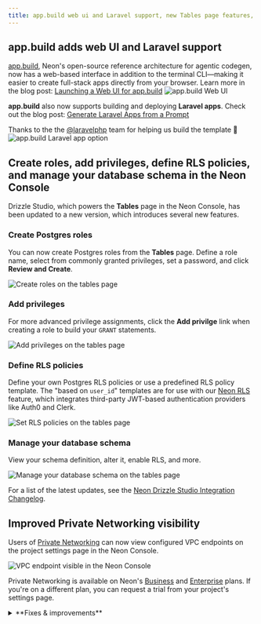 ```yaml
---
title: app.build web ui and Laravel support, new Tables page features, and more
---
```


## app.build adds web UI and Laravel support

[app.build](https://app.build), Neon's open-source reference architecture for agentic codegen, now has a web-based interface in addition to the terminal CLI—making it easier to create full-stack apps directly from your browser. Learn more in the blog post: [Launching a Web UI for app.build](https://neon.com/blog/launching-a-web-ui-for-app-build)
![app.build Web UI](/docs/relnotes/app_build_web_ui.png)

**app.build** also now supports building and deploying **Laravel apps**. Check out the blog post: [Generate Laravel Apps from a Prompt](https://neon.com/blog/generate-laravel-apps-from-a-prompt)

Thanks to the the [@laravelphp](https://x.com/laravelphp) team for helping us build the template 🤝
![app.build Laravel app option](/docs/relnotes/app_build_laravel.png)

## Create roles, add privileges, define RLS policies, and manage your database schema in the Neon Console

Drizzle Studio, which powers the **Tables** page in the Neon Console, has been updated to a new version, which introduces several new features.

### Create Postgres roles

You can now create Postgres roles from the **Tables** page. Define a role name, select from commonly granted privileges, set a password, and click **Review and Create**.

![Create roles on the tables page](/docs/relnotes/tables_page_create_roles.png)

### Add privileges

For more advanced privilege assignments, click the **Add privilge** link when creating a role to build your `GRANT` statements.

![Add privileges on the tables page](/docs/relnotes/tables_page_add_privileges.png)

### Define RLS policies

Define your own Postgres RLS policies or use a predefined RLS policy template. The "based on `user_id`" templates are for use with our [Neon RLS](https://neon.com/docs/guides/neon-rls) feature, which integrates third-party JWT-based authentication providers like Auth0 and Clerk.

![Set RLS policies on the tables page](/docs/relnotes/tables_page_rls_policies.png)

### Manage your database schema

View your schema definition, alter it, enable RLS, and more.

![Manage your database schema on the tables page](/docs/relnotes/tables_page_manage_schema.png)

For a list of the latest updates, see the [Neon Drizzle Studio Integration Changelog](https://github.com/neondatabase/neon-drizzle-studio-changelog/blob/main/CHANGELOG.md).

## Improved Private Networking visibility

Users of [Private Networking](/docs/guides/neon-private-networking) can now view configured VPC endpoints on the project settings page in the Neon Console.

![VPC endpoint visible in the Neon Console](/docs/relnotes/private_networking_ui.png)

Private Networking is available on Neon's [Business](/docs/introduction/plans#business) and [Enterprise](/docs/introduction/plans#enterprise) plans. If you're on a different plan, you can request a trial from your project's settings page.

<details>

<summary>**Fixes & improvements**</summary>

- **Fixes**
  - Fixed an issue where a project shared with a collaborator was not visible in the collaborator's shared projects list.
  - Fixed an issue on the **Edit compute** modal that caused scale values to collide when the scale included all supported autoscaling CU sizes.

</details>
